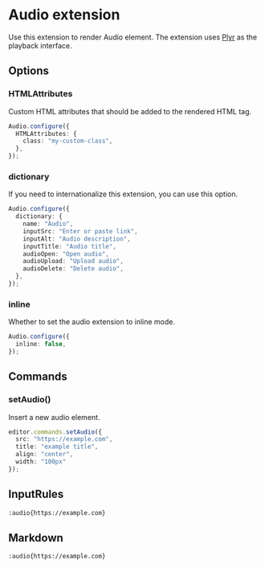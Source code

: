 # Audio extension

Use this extension to render Audio element. The extension uses [Plyr](https://plyr.io/) as the playback interface.

## Options

### HTMLAttributes

Custom HTML attributes that should be added to the rendered HTML tag.

```typescript
Audio.configure({
  HTMLAttributes: {
    class: "my-custom-class",
  },
});
```

### dictionary

If you need to internationalize this extension, you can use this option.

```typescript
Audio.configure({
  dictionary: {
    name: "Audio",
    inputSrc: "Enter or paste link",
    inputAlt: "Audio description",
    inputTitle: "Audio title",
    audioOpen: "Open audio",
    audioUpload: "Upload audio",
    audioDelete: "Delete audio",
  },
});
```

### inline

Whether to set the audio extension to inline mode.

```typescript
Audio.configure({
  inline: false,
});
```

## Commands

### setAudio()

Insert a new audio element.

```typescript
editor.commands.setAudio({
  src: "https://example.com",
  title: "example title",
  align: "center",
  width: "100px"
});
```

## InputRules

```markdown
:audio{https://example.com}
```

## Markdown

```markdown
:audio{https://example.com}
```
